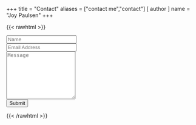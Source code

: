 +++
title = "Contact"
aliases = ["contact me","contact"]
[ author ]
  name = "Joy Paulsen"
+++

{{< rawhtml >}}
<form name="contact" id="contact-form" class="contact-form" onsubmit="return handleSubmit()" method="POST" data-netlify="true">
    <input type="hidden" name="form-name" value="contact" />
    <!-- Text input-->
    <div class="form-group">
        <!-- <label class="col-md-4 control-label" for="Name">Name</label> -->
        <div class="col-md-6">
            <input id="contact-form-name" name="Name" type="text" placeholder="Name" class="form-control input-md" required autocomplete="off">
        </div>
    </div>
    <!-- Text input-->
    <div class="form-group">
        <!-- <label class="col-md-4 control-label" for="Email">Email</label> -->
        <div class="col-md-4">
            <input id="contact-form-email" name="Email" type="email" placeholder="Email Address" class="form-control input-md" required autocomplete="off">
        </div>
    </div>
    <!-- Textarea -->
    <div class="form-group">
        <!-- <label class="col-md-4 control-label" for="">Message</label> -->
        <textarea class="form-control" id="contact-form-message" name="Message" placeholder="Message" rows="8" required></textarea>
    </div>
    <!-- Button -->
    <div class="form-group">
        <button type="submit" value="Submit" id="Form-submit">Submit</button>
    </div>
</form>
{{< /rawhtml >}}
